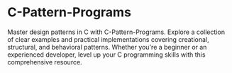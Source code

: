 # C-Pattern-Programs
Master design patterns in C with C-Pattern-Programs. Explore a collection of clear examples and practical implementations covering creational, structural, and behavioral patterns. Whether you're a beginner or an experienced developer, level up your C programming skills with this comprehensive resource.
